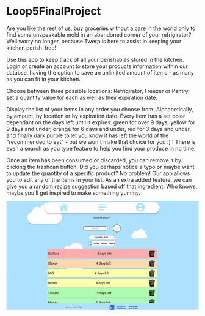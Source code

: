 # Loop5FinalProject

Are you like the rest of us, buy groceries without a care in the world only to find some unspeakable mold in an abandoned corner of your refrigirator? 
Well worry no longer, because Twerp is here to assist in keeping your kitchen perish-free!

Use this app to keep track of all your perishables stored in the kitchen. Login or create an account to store your products information within our databse, having the option to save an unlimited amount of items - as many as you can fit in your kitchen. 

Choose between three possible locations: Refrigirator, Freezer or Pantry, set a quantity value for each as well as their expiration date. 

Display the list of your items in any order you choose from: Alphabetically, by amount, by location or by expiration date. Every item has a set color dependant on the days left until it expires: green for over 9 days, yellow for 9 days and under, orange for 6 days and under, red for 3 days and under, and finally dark purple to let you know it has left the world of the "recommended to eat" - but we won't make that choice for you :) !
There is even a search as you type feature to help you find your produce in no time.

Once an item has been consumed or discarded, you can remove it by clicking the trashcan button. Did you perhaps notice a typo or maybe want to update the quantity of a specific product? No problem! Our app allows you to edit any of the items in your list. As an extra added feature, we can give you a random recipe suggestion based off that ingredient. Who knows, maybe you'll get inspired to make something yummy.

![Printscreen](twerp-scrn1.png)
